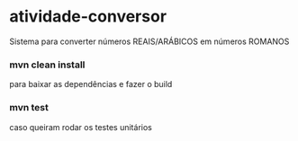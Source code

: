 # atividade-conversor

Sistema para converter números REAIS/ARÁBICOS em números ROMANOS

### **mvn clean install**

para baixar as dependências e fazer o build

### **mvn test**

caso queiram rodar os testes unitários
